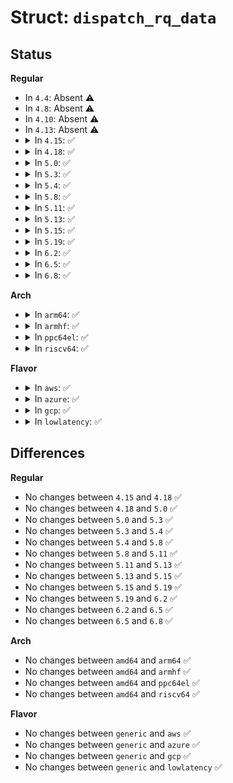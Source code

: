 # Struct: <code>dispatch_rq_data</code>

## Status
<b>Regular</b>
<ul>
<li>
In <code>4.4</code>: Absent ⚠️
</li>
<li>
In <code>4.8</code>: Absent ⚠️
</li>
<li>
In <code>4.10</code>: Absent ⚠️
</li>
<li>
In <code>4.13</code>: Absent ⚠️
</li>
<li>
<details>
<summary>In <code>4.15</code>: ✅</summary>

```c
struct dispatch_rq_data {
    struct blk_mq_hw_ctx *hctx;
    struct request *rq;
};
```
</details>
</li>
<li>
<details>
<summary>In <code>4.18</code>: ✅</summary>

```c
struct dispatch_rq_data {
    struct blk_mq_hw_ctx *hctx;
    struct request *rq;
};
```
</details>
</li>
<li>
<details>
<summary>In <code>5.0</code>: ✅</summary>

```c
struct dispatch_rq_data {
    struct blk_mq_hw_ctx *hctx;
    struct request *rq;
};
```
</details>
</li>
<li>
<details>
<summary>In <code>5.3</code>: ✅</summary>

```c
struct dispatch_rq_data {
    struct blk_mq_hw_ctx *hctx;
    struct request *rq;
};
```
</details>
</li>
<li>
<details>
<summary>In <code>5.4</code>: ✅</summary>

```c
struct dispatch_rq_data {
    struct blk_mq_hw_ctx *hctx;
    struct request *rq;
};
```
</details>
</li>
<li>
<details>
<summary>In <code>5.8</code>: ✅</summary>

```c
struct dispatch_rq_data {
    struct blk_mq_hw_ctx *hctx;
    struct request *rq;
};
```
</details>
</li>
<li>
<details>
<summary>In <code>5.11</code>: ✅</summary>

```c
struct dispatch_rq_data {
    struct blk_mq_hw_ctx *hctx;
    struct request *rq;
};
```
</details>
</li>
<li>
<details>
<summary>In <code>5.13</code>: ✅</summary>

```c
struct dispatch_rq_data {
    struct blk_mq_hw_ctx *hctx;
    struct request *rq;
};
```
</details>
</li>
<li>
<details>
<summary>In <code>5.15</code>: ✅</summary>

```c
struct dispatch_rq_data {
    struct blk_mq_hw_ctx *hctx;
    struct request *rq;
};
```
</details>
</li>
<li>
<details>
<summary>In <code>5.19</code>: ✅</summary>

```c
struct dispatch_rq_data {
    struct blk_mq_hw_ctx *hctx;
    struct request *rq;
};
```
</details>
</li>
<li>
<details>
<summary>In <code>6.2</code>: ✅</summary>

```c
struct dispatch_rq_data {
    struct blk_mq_hw_ctx *hctx;
    struct request *rq;
};
```
</details>
</li>
<li>
<details>
<summary>In <code>6.5</code>: ✅</summary>

```c
struct dispatch_rq_data {
    struct blk_mq_hw_ctx *hctx;
    struct request *rq;
};
```
</details>
</li>
<li>
<details>
<summary>In <code>6.8</code>: ✅</summary>

```c
struct dispatch_rq_data {
    struct blk_mq_hw_ctx *hctx;
    struct request *rq;
};
```
</details>
</li>
</ul>
<b>Arch</b>
<ul>
<li>
<details>
<summary>In <code>arm64</code>: ✅</summary>

```c
struct dispatch_rq_data {
    struct blk_mq_hw_ctx *hctx;
    struct request *rq;
};
```
</details>
</li>
<li>
<details>
<summary>In <code>armhf</code>: ✅</summary>

```c
struct dispatch_rq_data {
    struct blk_mq_hw_ctx *hctx;
    struct request *rq;
};
```
</details>
</li>
<li>
<details>
<summary>In <code>ppc64el</code>: ✅</summary>

```c
struct dispatch_rq_data {
    struct blk_mq_hw_ctx *hctx;
    struct request *rq;
};
```
</details>
</li>
<li>
<details>
<summary>In <code>riscv64</code>: ✅</summary>

```c
struct dispatch_rq_data {
    struct blk_mq_hw_ctx *hctx;
    struct request *rq;
};
```
</details>
</li>
</ul>
<b>Flavor</b>
<ul>
<li>
<details>
<summary>In <code>aws</code>: ✅</summary>

```c
struct dispatch_rq_data {
    struct blk_mq_hw_ctx *hctx;
    struct request *rq;
};
```
</details>
</li>
<li>
<details>
<summary>In <code>azure</code>: ✅</summary>

```c
struct dispatch_rq_data {
    struct blk_mq_hw_ctx *hctx;
    struct request *rq;
};
```
</details>
</li>
<li>
<details>
<summary>In <code>gcp</code>: ✅</summary>

```c
struct dispatch_rq_data {
    struct blk_mq_hw_ctx *hctx;
    struct request *rq;
};
```
</details>
</li>
<li>
<details>
<summary>In <code>lowlatency</code>: ✅</summary>

```c
struct dispatch_rq_data {
    struct blk_mq_hw_ctx *hctx;
    struct request *rq;
};
```
</details>
</li>
</ul>

## Differences
<b>Regular</b>
<ul>
<li>
No changes between <code>4.15</code> and <code>4.18</code> ✅
</li>
<li>
No changes between <code>4.18</code> and <code>5.0</code> ✅
</li>
<li>
No changes between <code>5.0</code> and <code>5.3</code> ✅
</li>
<li>
No changes between <code>5.3</code> and <code>5.4</code> ✅
</li>
<li>
No changes between <code>5.4</code> and <code>5.8</code> ✅
</li>
<li>
No changes between <code>5.8</code> and <code>5.11</code> ✅
</li>
<li>
No changes between <code>5.11</code> and <code>5.13</code> ✅
</li>
<li>
No changes between <code>5.13</code> and <code>5.15</code> ✅
</li>
<li>
No changes between <code>5.15</code> and <code>5.19</code> ✅
</li>
<li>
No changes between <code>5.19</code> and <code>6.2</code> ✅
</li>
<li>
No changes between <code>6.2</code> and <code>6.5</code> ✅
</li>
<li>
No changes between <code>6.5</code> and <code>6.8</code> ✅
</li>
</ul>
<b>Arch</b>
<ul>
<li>
No changes between <code>amd64</code> and <code>arm64</code> ✅
</li>
<li>
No changes between <code>amd64</code> and <code>armhf</code> ✅
</li>
<li>
No changes between <code>amd64</code> and <code>ppc64el</code> ✅
</li>
<li>
No changes between <code>amd64</code> and <code>riscv64</code> ✅
</li>
</ul>
<b>Flavor</b>
<ul>
<li>
No changes between <code>generic</code> and <code>aws</code> ✅
</li>
<li>
No changes between <code>generic</code> and <code>azure</code> ✅
</li>
<li>
No changes between <code>generic</code> and <code>gcp</code> ✅
</li>
<li>
No changes between <code>generic</code> and <code>lowlatency</code> ✅
</li>
</ul>
